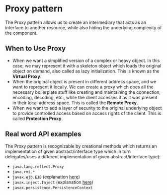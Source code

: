 # Proxy pattern
The Proxy pattern allows us to create an intermediary that acts as an interface to another resource, while also hiding the underlying complexity of the component.

## When to Use Proxy
- When we want a simplified version of a complex or heavy object. In this case, we may represent it with a skeleton object which loads the original object on demand, also called as lazy initialization. This is known as the **Virtual Proxy**.
- When the original object is present in different address space, and we want to represent it locally. We can create a proxy which does all the necessary boilerplate stuff like creating and maintaining the connection, encoding, decoding, etc., while the client accesses it as it was present in their local address space. This is called the **Remote Proxy**.
- When we want to add a layer of security to the original underlying object to provide controlled access based on access rights of the client. This is called **Protection Proxy**.

## Real word API examples

The Proxy pattern is recognizable by creational methods which returns an implementation of given abstract/interface type which in turn delegates/uses a different implementation of given abstract/interface type):

- `java.lang.reflect.Proxy`
- `java.rmi.*`
- `javax.ejb.EJB` (explanation [here](https://stackoverflow.com/questions/25514361/when-using-ejb-does-each-managed-bean-get-its-own-ejb-instance))
- `javax.inject.Inject` (explanation [here](https://stackoverflow.com/questions/29651008/field-getobj-returns-all-nulls-on-injected-cdi-managed-beans-while-manually-i/29672591#29672591))
- `javax.persistence.PersistenceContext`